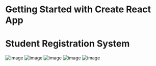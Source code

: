 # Getting Started with Create React App

Student Registration System
===============
![image](https://github.com/Erenzirek/student-registration-system/assets/61188242/d0208f7f-4854-47cf-9df3-1a7533470e32)
![image](https://github.com/Erenzirek/student-registration-system/assets/61188242/2cfc2983-0bdd-42d9-b7b0-37925c447518)
![image](https://github.com/Erenzirek/student-registration-system/assets/61188242/8719ad1e-18d7-4f6f-a884-1193bbdf9e0e)
![image](https://github.com/Erenzirek/student-registration-system/assets/61188242/2a0539cb-efa0-4570-b496-0fc11d1818ab)
![image](https://github.com/Erenzirek/student-registration-system/assets/61188242/dd44c655-8da9-4d23-b6d0-938096162cb0)
